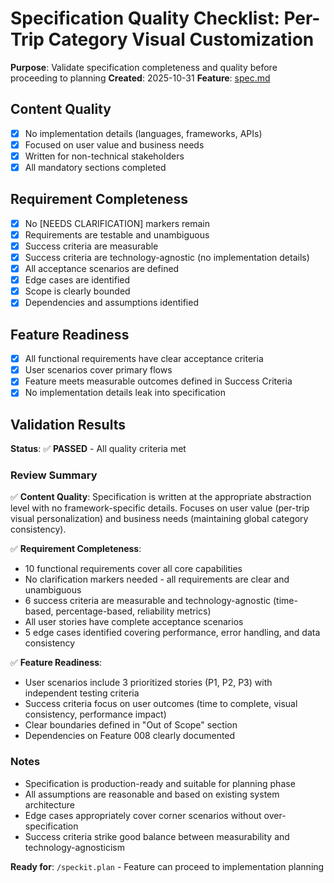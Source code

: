 # Specification Quality Checklist: Per-Trip Category Visual Customization

**Purpose**: Validate specification completeness and quality before proceeding to planning
**Created**: 2025-10-31
**Feature**: [spec.md](../spec.md)

## Content Quality

- [x] No implementation details (languages, frameworks, APIs)
- [x] Focused on user value and business needs
- [x] Written for non-technical stakeholders
- [x] All mandatory sections completed

## Requirement Completeness

- [x] No [NEEDS CLARIFICATION] markers remain
- [x] Requirements are testable and unambiguous
- [x] Success criteria are measurable
- [x] Success criteria are technology-agnostic (no implementation details)
- [x] All acceptance scenarios are defined
- [x] Edge cases are identified
- [x] Scope is clearly bounded
- [x] Dependencies and assumptions identified

## Feature Readiness

- [x] All functional requirements have clear acceptance criteria
- [x] User scenarios cover primary flows
- [x] Feature meets measurable outcomes defined in Success Criteria
- [x] No implementation details leak into specification

## Validation Results

**Status**: ✅ **PASSED** - All quality criteria met

### Review Summary

✅ **Content Quality**: Specification is written at the appropriate abstraction level with no framework-specific details. Focuses on user value (per-trip visual personalization) and business needs (maintaining global category consistency).

✅ **Requirement Completeness**:
- 10 functional requirements cover all core capabilities
- No clarification markers needed - all requirements are clear and unambiguous
- 6 success criteria are measurable and technology-agnostic (time-based, percentage-based, reliability metrics)
- All user stories have complete acceptance scenarios
- 5 edge cases identified covering performance, error handling, and data consistency

✅ **Feature Readiness**:
- User scenarios include 3 prioritized stories (P1, P2, P3) with independent testing criteria
- Success criteria focus on user outcomes (time to complete, visual consistency, performance impact)
- Clear boundaries defined in "Out of Scope" section
- Dependencies on Feature 008 clearly documented

### Notes

- Specification is production-ready and suitable for planning phase
- All assumptions are reasonable and based on existing system architecture
- Edge cases appropriately cover corner scenarios without over-specification
- Success criteria strike good balance between measurability and technology-agnosticism

**Ready for**: `/speckit.plan` - Feature can proceed to implementation planning
